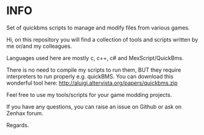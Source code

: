 # INFO
Set of quickbms scripts to manage and modify files from various games.

Hi, on this repository you will find a collection of tools and scripts written by me or/and my colleagues. 

Languages used here are mostly c, c++, c# and MexScript/QuickBms.

There is no need to compile my scripts to run them, BUT they require interpreters to run properly e.g. quickBMS.
You can download this wonderful tool here: http://aluigi.altervista.org/papers/quickbms.zip

Feel free to use my tools/scripts for your game modding projects.

If you have any questions, you can raise an issue on Github or ask on Zenhax forum.

Regards.
